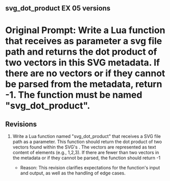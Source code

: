 ## svg_dot_product EX 05 versions

# Original Prompt: Write a Lua function that receives as parameter a svg file path and returns the dot product of two vectors in this SVG metadata. If there are no vectors or if they cannot be parsed from the metadata, return -1. The function must be named "svg_dot_product".

## Revisions

1. Write a Lua function named "svg_dot_product" that receives a SVG file path as a parameter. This function should return the dot product of two vectors found within the SVG's <metadata>. The vectors are represented as text content of <vector> elements (e.g., <vector>1,2,3</vector>). If there are fewer than two vectors in the metadata or if they cannot be parsed, the function should return -1
   - Reason: This revision clarifies expectations for the function's input and output, as well as the handling of edge cases.